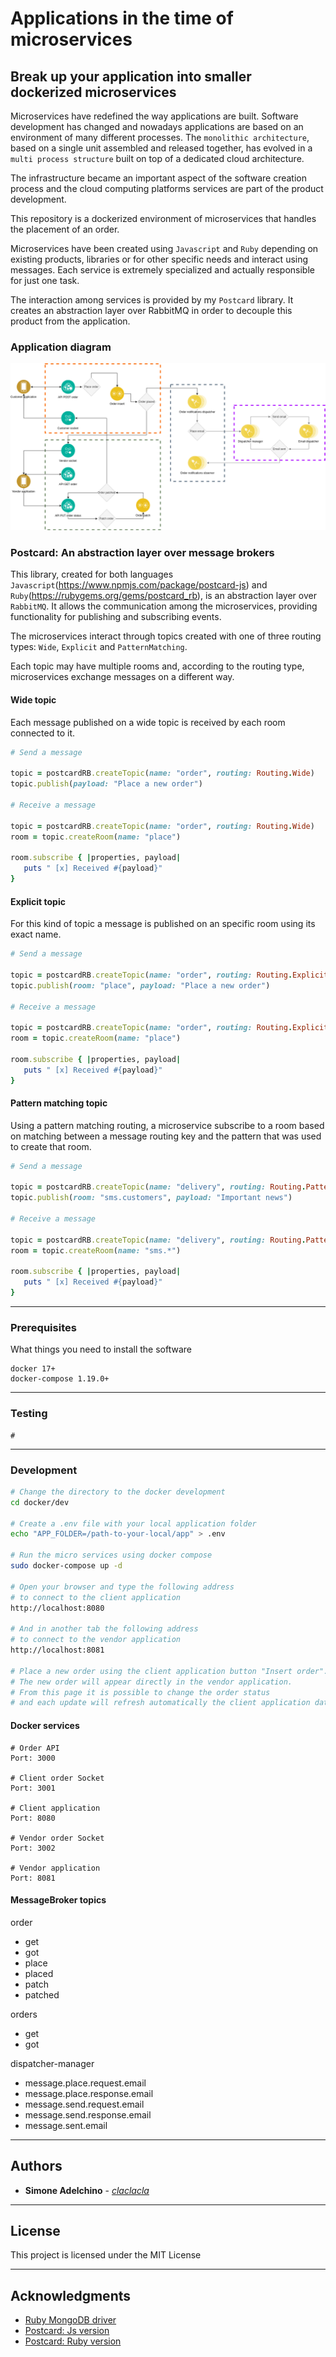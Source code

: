# Applications in the time of microservices

## Break up your application into smaller dockerized microservices

Microservices have redefined the way applications are built. Software development has changed and nowadays applications are based on an environment of many different processes. The `monolithic architecture`, based on a single unit assembled and released together, has evolved in a `multi process structure` built on top of a dedicated cloud architecture.

The infrastructure became an important aspect of the software creation process and the cloud computing platforms services are part of the product development.

This repository is a dockerized environment of microservices that handles the placement of an order.

Microservices have been created using `Javascript` and `Ruby` depending on existing products, libraries or for other specific needs and interact using messages.
Each service is extremely specialized and actually responsible for just one task.

The interaction among services is provided by my `Postcard` library. It creates an abstraction layer over RabbitMQ in order to decouple this product from the application.

### Application diagram

![Application diagram](assets/Application-in-the-time-of-microservices.png?raw=true "Application diagram")

### Postcard: An abstraction layer over message brokers

This library, created for both languages `Javascript`(https://www.npmjs.com/package/postcard-js) and `Ruby`(https://rubygems.org/gems/postcard_rb), is an abstraction layer over `RabbitMQ`. 
It allows the communication among the microservices, providing functionality for publishing and subscribing events.

The microservices interact through topics created with one of three routing types: `Wide`, `Explicit` and `PatternMatching`. 

Each topic may have multiple rooms and, according to the routing type, microservices exchange messages on a different way.

#### Wide topic

Each message published on a wide topic is received by each room connected to it.

```ruby
# Send a message

topic = postcardRB.createTopic(name: "order", routing: Routing.Wide)
topic.publish(payload: "Place a new order")

# Receive a message

topic = postcardRB.createTopic(name: "order", routing: Routing.Wide)
room = topic.createRoom(name: "place")

room.subscribe { |properties, payload|
   puts " [x] Received #{payload}"
}

```

#### Explicit topic

For this kind of topic a message is published on an specific room using its exact name.
 
```ruby
# Send a message

topic = postcardRB.createTopic(name: "order", routing: Routing.Explicit)
topic.publish(room: "place", payload: "Place a new order")

# Receive a message

topic = postcardRB.createTopic(name: "order", routing: Routing.Explicit)
room = topic.createRoom(name: "place")

room.subscribe { |properties, payload|
   puts " [x] Received #{payload}"
}

```

#### Pattern matching topic

Using a pattern matching routing, a microservice subscribe to a room based on matching between a message routing key and the pattern that was used to create that room.

```ruby
# Send a message

topic = postcardRB.createTopic(name: "delivery", routing: Routing.PatternMatching)
topic.publish(room: "sms.customers", payload: "Important news")

# Receive a message

topic = postcardRB.createTopic(name: "delivery", routing: Routing.PatternMatching)
room = topic.createRoom(name: "sms.*")

room.subscribe { |properties, payload|
   puts " [x] Received #{payload}"
}

```

--------------------------------------------------------------------------------

### Prerequisites

What things you need to install the software

```
docker 17+
docker-compose 1.19.0+

```

--------------------------------------------------------------------------------

### Testing

```
#

```

--------------------------------------------------------------------------------

### Development

```bash
# Change the directory to the docker development 
cd docker/dev

# Create a .env file with your local application folder
echo "APP_FOLDER=/path-to-your-local/app" > .env 

# Run the micro services using docker compose
sudo docker-compose up -d

# Open your browser and type the following address
# to connect to the client application
http://localhost:8080

# And in another tab the following address
# to connect to the vendor application
http://localhost:8081

# Place a new order using the client application button "Insert order".
# The new order will appear directly in the vendor application.
# From this page it is possible to change the order status
# and each update will refresh automatically the client application data.

```

#### Docker services

```
# Order API
Port: 3000

# Client order Socket
Port: 3001

# Client application
Port: 8080

# Vendor order Socket
Port: 3002

# Vendor application
Port: 8081

```

#### MessageBroker topics

order

* get
* got
* place
* placed
* patch
* patched

orders

* get
* got

dispatcher-manager

* message.place.request.email
* message.place.response.email
* message.send.request.email
* message.send.response.email
* message.sent.email

--------------------------------------------------------------------------------

## Authors

- **Simone Adelchino** - [_claclacla_](https://twitter.com/_claclacla_)

--------------------------------------------------------------------------------

## License

This project is licensed under the MIT License

--------------------------------------------------------------------------------

## Acknowledgments

- [Ruby MongoDB driver](https://docs.mongodb.com/ruby-driver/master/ruby-driver-tutorials/)
- [Postcard: Js version](https://www.npmjs.com/package/postcard-js)
- [Postcard: Ruby version](https://rubygems.org/gems/postcard_rb)